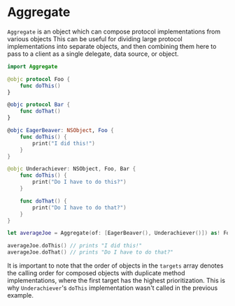 Aggregate
=========

`Aggregate` is an object which can compose protocol implementations from various objects
This can be useful for dividing large protocol implementations into separate objects,
and then combining them here to pass to a client as a single delegate, data source, or object.

```swift
import Aggregate

@objc protocol Foo {
    func doThis()
}

@objc protocol Bar {
    func doThat()
}

@objc EagerBeaver: NSObject, Foo {
    func doThis() {
        print("I did this!")
    }
}

@objc Underachiever: NSObject, Foo, Bar {
    func doThis() {
        print("Do I have to do this?")
    }

    func doThat() {
        print("Do I have to do that?")
    }
}

let averageJoe = Aggregate(of: [EagerBeaver(), Underachiever()]) as! Foo & Bar

averageJoe.doThis() // prints "I did this!"
averageJoe.doThat() // prints "Do I have to do that?"
```

It is important to note that the order of objects in the `targets` array denotes the calling 
order for composed objects with duplicate method implementations, where the first target
has the highest prioritization. This is why `Underachiever`'s `doThis` implementation wasn't
called in the previous example.
